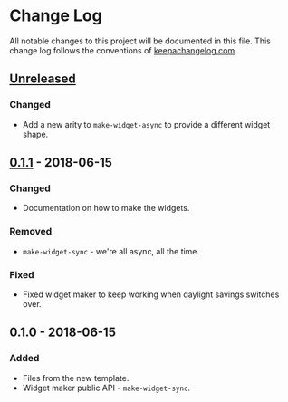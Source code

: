 # Change Log
All notable changes to this project will be documented in this file. This change log follows the conventions of [keepachangelog.com](http://keepachangelog.com/).

## [Unreleased]
### Changed
- Add a new arity to `make-widget-async` to provide a different widget shape.

## [0.1.1] - 2018-06-15
### Changed
- Documentation on how to make the widgets.

### Removed
- `make-widget-sync` - we're all async, all the time.

### Fixed
- Fixed widget maker to keep working when daylight savings switches over.

## 0.1.0 - 2018-06-15
### Added
- Files from the new template.
- Widget maker public API - `make-widget-sync`.

[Unreleased]: https://github.com/your-name/data-importer/compare/0.1.1...HEAD
[0.1.1]: https://github.com/your-name/data-importer/compare/0.1.0...0.1.1
